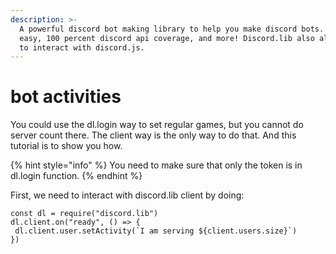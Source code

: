 ```yaml
---
description: >-
  A powerful discord bot making library to help you make discord bots. Super
  easy, 100 percent discord api coverage, and more! Discord.lib also allows you
  to interact with discord.js.
---
```


# bot activities

You could use the dl.login way to set regular games, but you cannot do server count there. The client way is the only way to do that. And this tutorial is to show you how.

{% hint style="info" %}
You need to make sure that only the token is in dl.login function.
{% endhint %}

First, we need to interact with discord.lib client by doing:

```text
const dl = require("discord.lib")
dl.client.on("ready", () => {
 dl.client.user.setActivity(`I am serving ${client.users.size}`)
})
```



